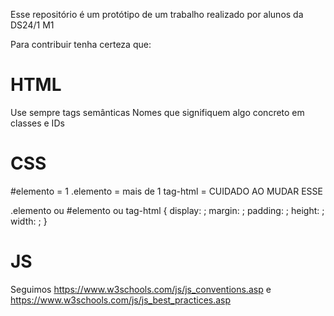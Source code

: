 Esse repositório é um protótipo de um trabalho realizado por alunos da DS24/1 M1

Para contribuir tenha certeza que:

# HTML
Use sempre tags semânticas
Nomes que signifiquem algo concreto em classes e IDs

# CSS
#elemento = 1
.elemento = mais de 1
tag-html = CUIDADO AO MUDAR ESSE

.elemento ou #elemento ou tag-html {
display: <aqui>;
margin: <aqui>;
padding: <aqui>;
height: <aqui>;
width: <aqui>;
<fontes>
<cores>
<etc>
}

# JS
Seguimos https://www.w3schools.com/js/js_conventions.asp e https://www.w3schools.com/js/js_best_practices.asp
